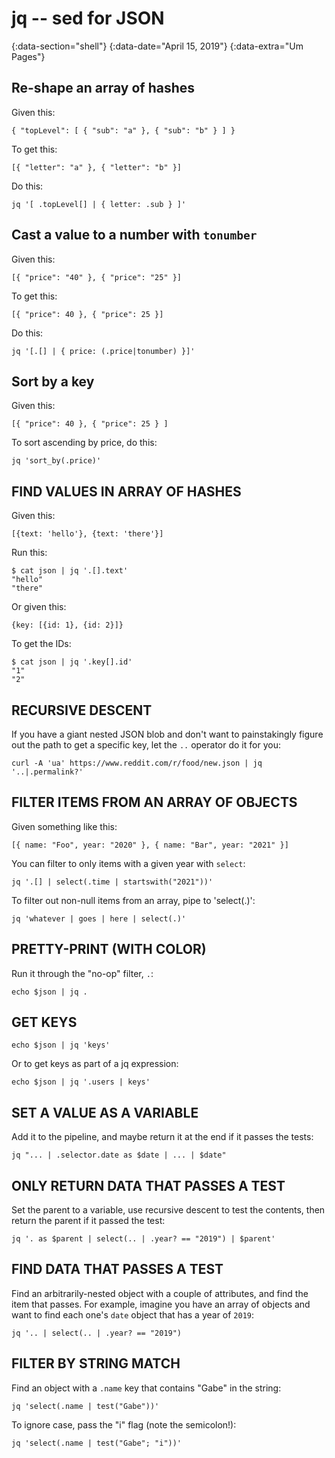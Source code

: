 # jq -- sed for JSON
{:data-section="shell"}
{:data-date="April 15, 2019"}
{:data-extra="Um Pages"}

## Re-shape an array of hashes

Given this:

    { "topLevel": [ { "sub": "a" }, { "sub": "b" } ] }

To get this:

    [{ "letter": "a" }, { "letter": "b" }]

Do this:

    jq '[ .topLevel[] | { letter: .sub } ]'

## Cast a value to a number with `tonumber`

Given this:

    [{ "price": "40" }, { "price": "25" }]

To get this:

    [{ "price": 40 }, { "price": 25 }]

Do this:

    jq '[.[] | { price: (.price|tonumber) }]'

## Sort by a key

Given this:

    [{ "price": 40 }, { "price": 25 } ]

To sort ascending by price, do this:

    jq 'sort_by(.price)'

## FIND VALUES IN ARRAY OF HASHES

Given this:

    [{text: 'hello'}, {text: 'there'}]

Run this:

    $ cat json | jq '.[].text'
    "hello"
    "there"

Or given this:

    {key: [{id: 1}, {id: 2}]}

To get the IDs:

    $ cat json | jq '.key[].id'
    "1"
    "2"

## RECURSIVE DESCENT

If you have a giant nested JSON blob and don't want to painstakingly figure out
the path to get a specific key, let the `..` operator do it for you:

    curl -A 'ua' https://www.reddit.com/r/food/new.json | jq '..|.permalink?'

## FILTER ITEMS FROM AN ARRAY OF OBJECTS

Given something like this:

    [{ name: "Foo", year: "2020" }, { name: "Bar", year: "2021" }]

You can filter to only items with a given year with `select`:

    jq '.[] | select(.time | startswith("2021"))'

To filter out non-null items from an array, pipe to 'select(.)':

    jq 'whatever | goes | here | select(.)'

## PRETTY-PRINT (WITH COLOR)

Run it through the "no-op" filter, `.`:

    echo $json | jq .

## GET KEYS

    echo $json | jq 'keys'

Or to get keys as part of a jq expression:

    echo $json | jq '.users | keys'

## SET A VALUE AS A VARIABLE

Add it to the pipeline, and maybe return it at the end if it passes the tests:

    jq "... | .selector.date as $date | ... | $date"

## ONLY RETURN DATA THAT PASSES A TEST

Set the parent to a variable, use recursive descent to test the contents, then
return the parent if it passed the test:

    jq '. as $parent | select(.. | .year? == "2019") | $parent'

## FIND DATA THAT PASSES A TEST

Find an arbitrarily-nested object with a couple of attributes, and find the item
that passes. For example, imagine you have an array of objects and want to find
each one's `date` object that has a year of `2019`:

    jq '.. | select(.. | .year? == "2019")

## FILTER BY STRING MATCH

Find an object with a `.name` key that contains "Gabe" in the string:

    jq 'select(.name | test("Gabe"))'

To ignore case, pass the "i" flag (note the semicolon!):

    jq 'select(.name | test("Gabe"; "i"))'
